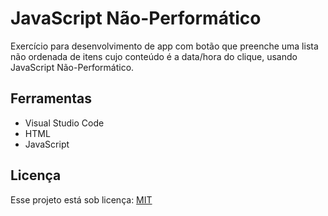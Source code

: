 # JavaScript Não-Performático
Exercício para desenvolvimento de app com botão que preenche uma lista não ordenada de itens cujo conteúdo é a data/hora do clique, usando JavaScript Não-Performático.


## Ferramentas
<ul><li>Visual Studio Code</li>
<li>HTML</li>
<li>JavaScript</li></ul>


## Licença
Esse projeto está sob licença: [MIT](https://choosealicense.com/licenses/mit/)
